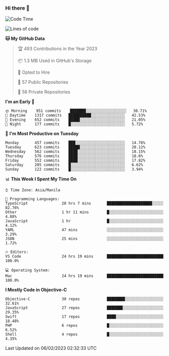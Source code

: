 ### Hi there 👋

<!--START_SECTION:waka-->
![Code Time](http://img.shields.io/badge/Code%20Time-3%2C603%20hrs%2059%20mins-blue)

![Lines of code](https://img.shields.io/badge/From%20Hello%20World%20I%27ve%20Written-2%20Million%20lines%20of%20code-blue)

**🐱 My GitHub Data** 

> 🏆 493 Contributions in the Year 2023
 > 
> 📦 1.3 MB Used in GitHub's Storage 
 > 
> 💼 Opted to Hire
 > 
> 📜 57 Public Repositories 
 > 
> 🔑 56 Private Repositories  
 > 
**I'm an Early 🐤** 

```text
🌞 Morning    951 commits    ███████░░░░░░░░░░░░░░░░░░   30.71% 
🌆 Daytime    1317 commits   ██████████░░░░░░░░░░░░░░░   42.53% 
🌃 Evening    652 commits    █████░░░░░░░░░░░░░░░░░░░░   21.05% 
🌙 Night      177 commits    █░░░░░░░░░░░░░░░░░░░░░░░░   5.72%

```
📅 **I'm Most Productive on Tuesday** 

```text
Monday       457 commits    ███░░░░░░░░░░░░░░░░░░░░░░   14.76% 
Tuesday      623 commits    █████░░░░░░░░░░░░░░░░░░░░   20.12% 
Wednesday    562 commits    ████░░░░░░░░░░░░░░░░░░░░░   18.15% 
Thursday     576 commits    ████░░░░░░░░░░░░░░░░░░░░░   18.6% 
Friday       552 commits    ████░░░░░░░░░░░░░░░░░░░░░   17.82% 
Saturday     205 commits    █░░░░░░░░░░░░░░░░░░░░░░░░   6.62% 
Sunday       122 commits    █░░░░░░░░░░░░░░░░░░░░░░░░   3.94%

```


📊 **This Week I Spent My Time On** 

```text
⌚︎ Time Zone: Asia/Manila

💬 Programming Languages: 
TypeScript               20 hrs 7 mins       ████████████████████░░░░░   82.76% 
Other                    1 hr 11 mins        █░░░░░░░░░░░░░░░░░░░░░░░░   4.88% 
JavaScript               1 hr                █░░░░░░░░░░░░░░░░░░░░░░░░   4.12% 
YAML                     47 mins             ░░░░░░░░░░░░░░░░░░░░░░░░░   3.29% 
JSON                     25 mins             ░░░░░░░░░░░░░░░░░░░░░░░░░   1.72%

🔥 Editors: 
VS Code                  24 hrs 19 mins      █████████████████████████   100.0%

💻 Operating System: 
Mac                      24 hrs 19 mins      █████████████████████████   100.0%

```

**I Mostly Code in Objective-C** 

```text
Objective-C              30 repos            ████████░░░░░░░░░░░░░░░░░   32.61% 
JavaScript               27 repos            ███████░░░░░░░░░░░░░░░░░░   29.35% 
Swift                    17 repos            ████░░░░░░░░░░░░░░░░░░░░░   18.48% 
PHP                      6 repos             █░░░░░░░░░░░░░░░░░░░░░░░░   6.52% 
Shell                    4 repos             █░░░░░░░░░░░░░░░░░░░░░░░░   4.35%

```



 Last Updated on 06/02/2023 02:32:33 UTC
<!--END_SECTION:waka-->


<!--
**rad182/rad182** is a ✨ _special_ ✨ repository because its `README.md` (this file) appears on your GitHub profile.

Here are some ideas to get you started:

- 🔭 I’m currently working on ...
- 🌱 I’m currently learning ...
- 👯 I’m looking to collaborate on ...
- 🤔 I’m looking for help with ...
- 💬 Ask me about ...
- 📫 How to reach me: ...
- 😄 Pronouns: ...
- ⚡ Fun fact: ...
-->
